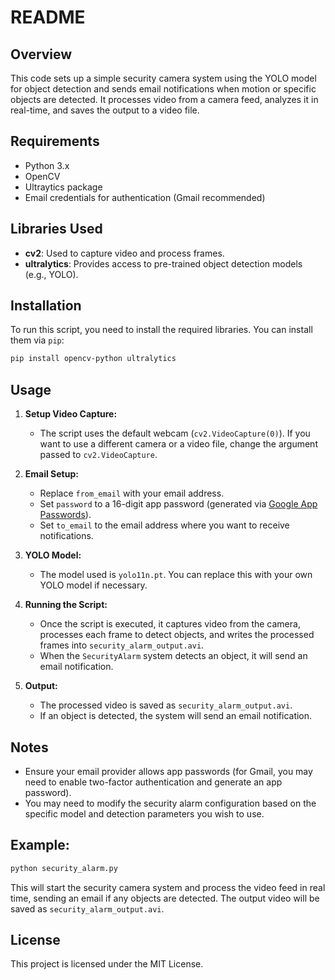 # README

## Overview
This code sets up a simple security camera system using the YOLO model for object detection and sends email notifications when motion or specific objects are detected. It processes video from a camera feed, analyzes it in real-time, and saves the output to a video file.

## Requirements

- Python 3.x
- OpenCV
- Ultraytics package
- Email credentials for authentication (Gmail recommended)

## Libraries Used

- **cv2**: Used to capture video and process frames.
- **ultralytics**: Provides access to pre-trained object detection models (e.g., YOLO).

## Installation

To run this script, you need to install the required libraries. You can install them via `pip`:

```bash
pip install opencv-python ultralytics
```

## Usage

1. **Setup Video Capture:**
   - The script uses the default webcam (`cv2.VideoCapture(0)`). If you want to use a different camera or a video file, change the argument passed to `cv2.VideoCapture`.

2. **Email Setup:**
   - Replace `from_email` with your email address.
   - Set `password` to a 16-digit app password (generated via [Google App Passwords](https://myaccount.google.com/apppasswords)).
   - Set `to_email` to the email address where you want to receive notifications.

3. **YOLO Model:**
   - The model used is `yolo11n.pt`. You can replace this with your own YOLO model if necessary.

4. **Running the Script:**
   - Once the script is executed, it captures video from the camera, processes each frame to detect objects, and writes the processed frames into `security_alarm_output.avi`.
   - When the `SecurityAlarm` system detects an object, it will send an email notification.

5. **Output:**
   - The processed video is saved as `security_alarm_output.avi`.
   - If an object is detected, the system will send an email notification.

## Notes

- Ensure your email provider allows app passwords (for Gmail, you may need to enable two-factor authentication and generate an app password).
- You may need to modify the security alarm configuration based on the specific model and detection parameters you wish to use.

## Example:

```bash
python security_alarm.py
```

This will start the security camera system and process the video feed in real time, sending an email if any objects are detected. The output video will be saved as `security_alarm_output.avi`.

## License

This project is licensed under the MIT License.
